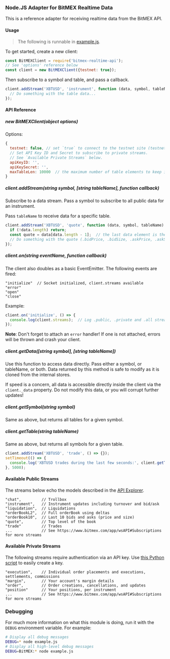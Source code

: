 ### Node.JS Adapter for BitMEX Realtime Data

This is a reference adapter for receiving realtime data from the BitMEX API.

#### Usage

> The following is runnable in [example.js](example.js).

To get started, create a new client:

```js
const BitMEXClient = require('bitmex-realtime-api');
// See 'options' reference below
const client = new BitMEXClient({testnet: true});
```

Then subscribe to a symbol and table, and pass a callback.

```js
client.addStream('XBTUSD', 'instrument', function (data, symbol, tableName) {
  // Do something with the table data...
});
```

#### API Reference

##### new BitMEXClient(object options)

Options:

```js
{
  testnet: false, // set `true` to connect to the testnet site (testnet.bitmex.com)
  // Set API Key ID and Secret to subscribe to private streams.
  // See `Available Private Streams` below.
  apiKeyID: '',
  apiKeySecret: '',
  maxTableLen: 10000  // the maximum number of table elements to keep in memory (FIFO queue)
}
```

##### client.addStream(string symbol, [string tableName], function callback)

Subscribe to a data stream. Pass a symbol to subscribe to all public data for an instrument.

Pass `tableName` to receive data for a specific table.

```js
client.addStream('XBTUSD', 'quote', function (data, symbol, tableName) {
  if (!data.length) return;
  const quote = data[data.length - 1];  // the last data element is the newest quote
  // Do something with the quote (.bidPrice, .bidSize, .askPrice, .askSize)
});
```

##### client.on(string eventName, function callback)

The client also doubles as a basic EventEmitter. The following events are fired:

```
"initialize"  // Socket initialized, client.streams available
"error"
"open"
"close"
```
Example:
```js
client.on('initialize', () => {
  console.log(client.streams);  // Log .public, .private and .all stream names
});
```

**Note**: Don't forget to attach an `error` handler! If one is not attached, errors will be thrown
and crash your client.

##### client.getData([string symbol], [string tableName])

Use this function to access data directly. Pass either a symbol, or tableName, or both.
Data returned by this method is safe to modify as it is cloned from the internal stores.

If speed is a concern, all data is accessible directly inside the client via the `client._data` property.
Do not modify this data, or you will corrupt further updates!

##### client.getSymbol(string symbol)

Same as above, but returns all tables for a given symbol.

##### client.getTable(string tableName)

Same as above, but returns all symbols for a given table.

```js
client.addStream('XBTUSD', 'trade', () => {});
setTimeout(() => {
  console.log('XBTUSD trades during the last few seconds:', client.getTable('trade').XBTUSD);
}, 5000);
```

#### Available Public Streams

The streams below echo the models described in the [API Explorer](https://www.bitmex.com/api/explorer).

```
"chat",         // Trollbox
"instrument",   // Instrument updates including turnover and bid/ask
"liquidation",  // Liquidations
"orderBookL2",  // Full orderBook using deltas
"orderBook10",  // Last 10 bids and asks (price and size)
"quote",        // Top level of the book
"trade"         // Trades
...             // See https://www.bitmex.com/app/wsAPI#Subscriptions for more streams
```

#### Available Private Streams

The following streams require authentication via an API key. Use
[this Python script](https://github.com/BitMEX/market-maker/blob/master/generate-api-key.py) to easily create a key.

```
"execution",    // Individual order placements and executions, settlements, commissions
"margin",       // Your account's margin details
"order",        // Order creations, cancellations, and updates
"position"      // Your positions, per instrument
...             // See https://www.bitmex.com/app/wsAPI#Subscriptions for more streams
```

### Debugging

For much more information on what this module is doing, run it with the `DEBUG` environment variable. For example:

```bash
# Display all debug messages
DEBUG=* node example.js
# Display all high-level debug messages
DEBUG=BitMEX:* node example.js
```
